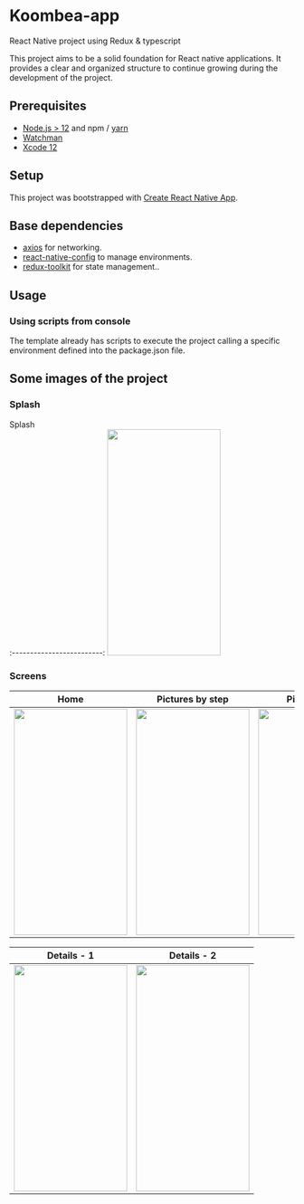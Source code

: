 # Koombea-app
React Native project using Redux &amp; typescript

This project aims to be a solid foundation for React native applications. It provides a clear and organized structure to continue growing during the development of the project.
## Prerequisites

- [Node.js > 12](https://nodejs.org) and npm / [yarn](https://yarnpkg.com/)
- [Watchman](https://facebook.github.io/watchman)
- [Xcode 12](https://developer.apple.com/xcode)


## Setup

This project was bootstrapped with [Create React Native App](https://github.com/react-community/create-react-native-app).


## Base dependencies

- [axios](https://github.com/axios/axios) for networking.
- [react-native-config](https://github.com/luggit/react-native-config) to manage environments.
- [redux-toolkit](https://redux-toolkit.js.org/) for state management..

## Usage

### Using scripts from console

The template already has scripts to execute the project calling a specific environment defined into the package.json file. 


## Some images of the project

### Splash 

 Splash            
:-------------------------:
  <img src="https://user-images.githubusercontent.com/61159123/187688754-4f774187-62e0-44b4-a80e-06167c1025ef.png" data-canonical-src="https://gyazo.com/eb5c5741b6a9a16c692170a41a49c858.png" width="200" height="400" /> 
### Screens 

 Home               |  Pictures by step               |Pictures grid    
:-------------------------:|:--------------------------:|:--------------------------:
<img src="https://user-images.githubusercontent.com/61159123/187690011-34d0590d-b38a-4a17-aa01-678d96ee0a56.png" data-canonical-src="https://gyazo.com/eb5c5741b6a9a16c692170a41a49c858.png" width="200" height="400" /> | <img src="https://user-images.githubusercontent.com/61159123/187690271-cb23ee08-3701-4ae2-95c1-1deca77a3103.png" data-canonical-src="https://gyazo.com/eb5c5741b6a9a16c692170a41a49c858.png" width="200" height="400" /> | <img src="https://user-images.githubusercontent.com/61159123/187690556-cb1e2043-1bf1-4c5d-9c09-1220f1303812.png" width="200" height="400" /> 
  

 Details - 1               |   Details - 2                 
:-------------------------:|:--------------------------:
<img src="https://user-images.githubusercontent.com/61159123/187692015-82ceb426-b0f9-4e9a-8142-55e3d24a3ce0.png" data-canonical-src="https://gyazo.com/eb5c5741b6a9a16c692170a41a49c858.png" width="200" height="400" /> | <img src="https://user-images.githubusercontent.com/61159123/187694102-330eab7b-c615-4994-8677-03c941cd3ba2.png" data-canonical-src="https://gyazo.com/eb5c5741b6a9a16c692170a41a49c858.png" width="200" height="400" /> 
  





